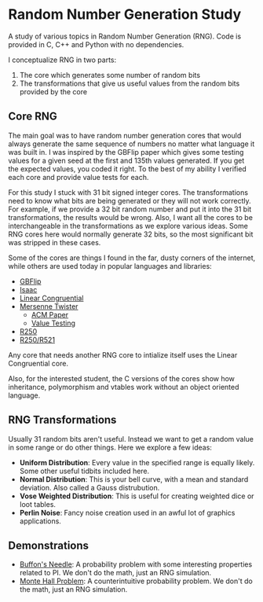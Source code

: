 # Random Number Generation Study
A study of various topics in Random Number Generation (RNG). Code is provided in C, C++ and Python with no dependencies.

I conceptualize RNG in two parts:
1. The core which generates some number of random bits
2. The transformations that give us useful values from the random bits provided by the core

## Core RNG
The main goal was to have random number generation cores that would always generate the same sequence of numbers no matter what language it was built in. I was inspired by the GBFlip paper which gives some testing values for a given seed at the first and 135th values generated. If you get the expected values, you coded it right. To the best of my ability I verified each core and provide value tests for each.

For this study I stuck with 31 bit signed integer cores. The transformations need to know what bits are being generated or they will not work correctly. For example, if we provide a 32 bit random number and put it into the 31 bit transformations, the results would be wrong. Also, I want all the cores to be interchangeable in the transformations as we explore various ideas. Some RNG cores here would normally generate 32 bits, so the most significant bit was stripped in these cases.

Some of the cores are things I found in the far, dusty corners of the internet, while others are used today in popular languages and libraries:
- [GBFlip](https://tex.loria.fr/sgb/gb_flip.pdf)
- [Isaac](http://burtleburtle.net/bob/rand/isaac.html)
- [Linear Congruential](https://en.wikipedia.org/wiki/Linear_congruential_generator)
- [Mersenne Twister](https://en.wikipedia.org/wiki/Mersenne_Twister)
  - [ACM Paper](http://www.math.sci.hiroshima-u.ac.jp/~m-mat/MT/ARTICLES/mt.pdf)
  - [Value Testing](https://create.stephan-brumme.com/mersenne-twister/)
- [R250](http://faculty.uml.edu/jpropp/r250.c)
- [R250/R521](http://pythonlabtools.sourceforge.net/analysisdocs/html/a00152.html)

Any core that needs another RNG core to intialize itself uses the Linear Congruential core.

Also, for the interested student, the C versions of the cores show how inheritance, polymorphism and vtables work without an object oriented language.

## RNG Transformations
Usually 31 random bits aren't useful. Instead we want to get a random value in some range or do other things. Here we explore a few ideas:
- **Uniform Distribution**: Every value in the specified range is equally likely. Some other useful tidbits included here.
- **Normal Distribution**: This is your bell curve, with a mean and standard deviation. Also called a Gauss distrubution.
- **Vose Weighted Distribution**: This is useful for creating weighted dice or loot tables.
- **Perlin Noise**: Fancy noise creation used in an awful lot of graphics applications.

## Demonstrations
- [Buffon's Needle](https://en.wikipedia.org/wiki/Buffon%%27s_needle_problem): A probability problem with some interesting properties related to PI. We don't do the math, just an RNG simulation.
- [Monte Hall Problem](https://en.wikipedia.org/wiki/Monty_Hall_problem): A counterintuitive probability problem. We don't do the math, just an RNG simulation.
